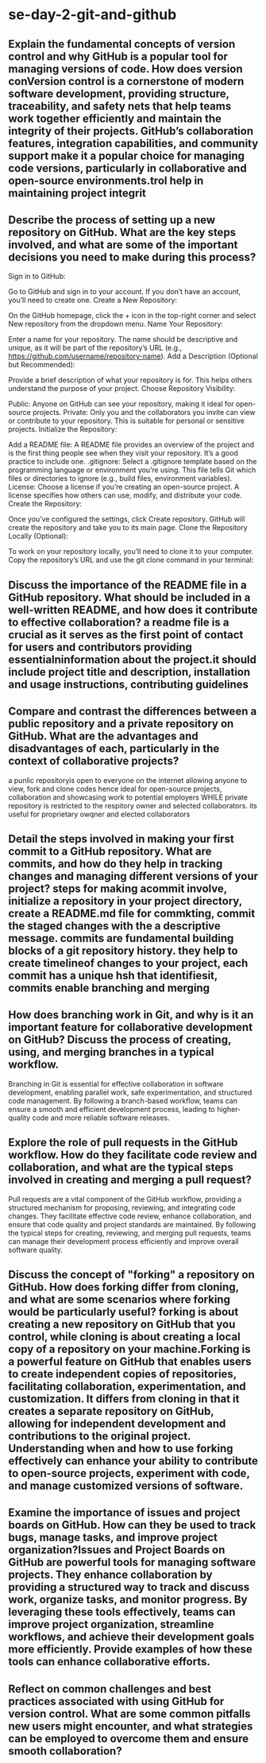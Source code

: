# se-day-2-git-and-github
## Explain the fundamental concepts of version control and why GitHub is a popular tool for managing versions of code. How does version conVersion control is a cornerstone of modern software development, providing structure, traceability, and safety nets that help teams work together efficiently and maintain the integrity of their projects. GitHub’s collaboration features, integration capabilities, and community support make it a popular choice for managing code versions, particularly in collaborative and open-source environments.trol help in maintaining project integrit

## Describe the process of setting up a new repository on GitHub. What are the key steps involved, and what are some of the important decisions you need to make during this process?
Sign in to GitHub:

Go to GitHub and sign in to your account. If you don’t have an account, you’ll need to create one.
Create a New Repository:

On the GitHub homepage, click the + icon in the top-right corner and select New repository from the dropdown menu.
Name Your Repository:

Enter a name for your repository. The name should be descriptive and unique, as it will be part of the repository’s URL (e.g., https://github.com/username/repository-name).
Add a Description (Optional but Recommended):

Provide a brief description of what your repository is for. This helps others understand the purpose of your project.
Choose Repository Visibility:

Public: Anyone on GitHub can see your repository, making it ideal for open-source projects.
Private: Only you and the collaborators you invite can view or contribute to your repository. This is suitable for personal or sensitive projects.
Initialize the Repository:

Add a README file: A README file provides an overview of the project and is the first thing people see when they visit your repository. It’s a good practice to include one.
.gitignore: Select a .gitignore template based on the programming language or environment you’re using. This file tells Git which files or directories to ignore (e.g., build files, environment variables).
License: Choose a license if you’re creating an open-source project. A license specifies how others can use, modify, and distribute your code.
Create the Repository:

Once you’ve configured the settings, click Create repository. GitHub will create the repository and take you to its main page.
Clone the Repository Locally (Optional):

To work on your repository locally, you’ll need to clone it to your computer. Copy the repository’s URL and use the git clone command in your terminal:
## Discuss the importance of the README file in a GitHub repository. What should be included in a well-written README, and how does it contribute to effective collaboration? a readme file is a crucial as it serves as the first point of contact for users and contributors providing essentialninformation about the project.it should include project title and description, installation and usage instructions, contributing guidelines

## Compare and contrast the differences between a public repository and a private repository on GitHub. What are the advantages and disadvantages of each, particularly in the context of collaborative projects?
a punlic repositoryis open to everyone on the internet allowing anyone to view, fork and clone codes hence ideal for open-source projects, collaboration and showcasing work to potential employers WHILE private repository is restricted to the respitory owner and selected collaborators. its useful for proprietary owqner and elected collaborators
## Detail the steps involved in making your first commit to a GitHub repository. What are commits, and how do they help in tracking changes and managing different versions of your project? steps for making acommit involve, initialize a repository in your project directory, create a README.md file for commkting, commit the staged changes with the a descriptive message.  commits are fundamental building blocks of a git repository history. they help to create timelineof changes to your project, each commit has a unique hsh that identifiesit, commits enable branching and merging

## How does branching work in Git, and why is it an important feature for collaborative development on GitHub? Discuss the process of creating, using, and merging branches in a typical workflow.
Branching in Git is essential for effective collaboration in software development, enabling parallel work, safe experimentation, and structured code management. By following a branch-based workflow, teams can ensure a smooth and efficient development process, leading to higher-quality code and more reliable software releases.
## Explore the role of pull requests in the GitHub workflow. How do they facilitate code review and collaboration, and what are the typical steps involved in creating and merging a pull request?
Pull requests are a vital component of the GitHub workflow, providing a structured mechanism for proposing, reviewing, and integrating code changes. They facilitate effective code review, enhance collaboration, and ensure that code quality and project standards are maintained. By following the typical steps for creating, reviewing, and merging pull requests, teams can manage their development process efficiently and improve overall software quality.
## Discuss the concept of "forking" a repository on GitHub. How does forking differ from cloning, and what are some scenarios where forking would be particularly useful? forking is about creating a new repository on GitHub that you control, while cloning is about creating a local copy of a repository on your machine.Forking is a powerful feature on GitHub that enables users to create independent copies of repositories, facilitating collaboration, experimentation, and customization. It differs from cloning in that it creates a separate repository on GitHub, allowing for independent development and contributions to the original project. Understanding when and how to use forking effectively can enhance your ability to contribute to open-source projects, experiment with code, and manage customized versions of software.

## Examine the importance of issues and project boards on GitHub. How can they be used to track bugs, manage tasks, and improve project organization?Issues and Project Boards on GitHub are powerful tools for managing software projects. They enhance collaboration by providing a structured way to track and discuss work, organize tasks, and monitor progress. By leveraging these tools effectively, teams can improve project organization, streamline workflows, and achieve their development goals more efficiently. Provide examples of how these tools can enhance collaborative efforts.

## Reflect on common challenges and best practices associated with using GitHub for version control. What are some common pitfalls new users might encounter, and what strategies can be employed to overcome them and ensure smooth collaboration?

